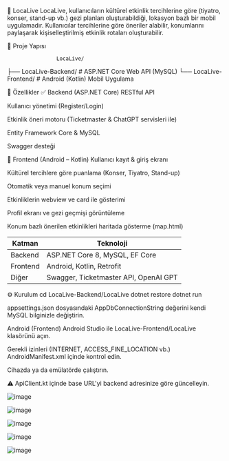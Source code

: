 📍 LocaLive
LocaLive, kullanıcıların kültürel etkinlik tercihlerine göre (tiyatro, konser, stand-up vb.) gezi planları oluşturabildiği, lokasyon bazlı bir mobil uygulamadır. Kullanıcılar tercihlerine göre öneriler alabilir, konumlarını paylaşarak kişiselleştirilmiş etkinlik rotaları oluşturabilir.

🧩 Proje Yapısı 

                    LocaLive/
├── LocaLive-Backend/       # ASP.NET Core Web API (MySQL)
└── LocaLive-Frontend/      # Android (Kotlin) Mobil Uygulama

🚀 Özellikler
✅ Backend (ASP.NET Core)
RESTful API

Kullanıcı yönetimi (Register/Login)

Etkinlik öneri motoru (Ticketmaster & ChatGPT servisleri ile)

Entity Framework Core & MySQL

Swagger desteği

📱 Frontend (Android – Kotlin)
Kullanıcı kayıt & giriş ekranı

Kültürel tercihlere göre puanlama (Konser, Tiyatro, Stand-up)

Otomatik veya manuel konum seçimi

Etkinliklerin webview ve card ile gösterimi

Profil ekranı ve gezi geçmişi görüntüleme

Konum bazlı önerilen etkinlikleri haritada gösterme (map.html)


| Katman   | Teknoloji                             |
| -------- | ------------------------------------- |
| Backend  | ASP.NET Core 8, MySQL, EF Core        |
| Frontend | Android, Kotlin, Retrofit             |
| Diğer    | Swagger, Ticketmaster API, OpenAI GPT |


⚙️ Kurulum
cd LocaLive-Backend/LocaLive
dotnet restore
dotnet run

appsettings.json dosyasındaki AppDbConnectionString değerini kendi MySQL bilginizle değiştirin.

Android (Frontend)
Android Studio ile LocaLive-Frontend/LocaLive klasörünü açın.

Gerekli izinleri (INTERNET, ACCESS_FINE_LOCATION vb.) AndroidManifest.xml içinde kontrol edin.

Cihazda ya da emülatörde çalıştırın.

⚠️ ApiClient.kt içinde base URL'yi backend adresinize göre güncelleyin.

![image](https://github.com/user-attachments/assets/3bed9aa4-9ff1-4896-9e49-2d95143556e4)

![image](https://github.com/user-attachments/assets/97c391be-0841-42cf-9eee-3780921098ca)

![image](https://github.com/user-attachments/assets/6aeb6cea-c3fe-49d3-b90a-68f8293542f6)

![image](https://github.com/user-attachments/assets/3faaac8d-98d4-42c0-ac62-a7a752bf180c)

![image](https://github.com/user-attachments/assets/45fc987e-3b07-4ee6-b96c-3e28aa5cd23d)

